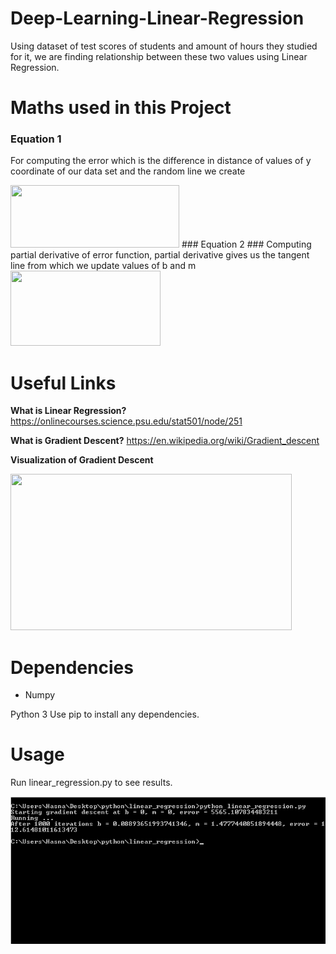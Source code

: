 # Deep-Learning-Linear-Regression #
Using dataset of test scores of students and amount of hours they studied for it, we are finding relationship between these two values using Linear Regression.

# Maths used in this Project #
### Equation 1 ###
  For computing the error which is the difference in distance of values of y coordinate of our data set and the random line we create
  
 <img src="https://spin.atomicobject.com/wp-content/uploads/linear_regression_error1.png" width="270" height="100" />
### Equation 2 ###
  Computing partial derivative of error function, partial derivative gives us the tangent line from which we update values of b and m
  
<img src="https://spin.atomicobject.com/wp-content/uploads/linear_regression_gradient1.png" width="240" height="120" />

# Useful Links #
**What is Linear Regression?** https://onlinecourses.science.psu.edu/stat501/node/251

**What is Gradient Descent?** https://en.wikipedia.org/wiki/Gradient_descent

**Visualization of Gradient Descent**
 
 <img src="https://raw.githubusercontent.com/mattnedrich/GradientDescentExample/master/gradient_descent_example.gif" width="450" height="250" />

# Dependencies #
 * Numpy
 
Python 3 Use pip to install any dependencies.

# Usage #
Run linear_regression.py to see results.

<img src="https://github.com/hasanaliqureshi/Deep-Learning-Linear-Regression/blob/master/result.png" />
